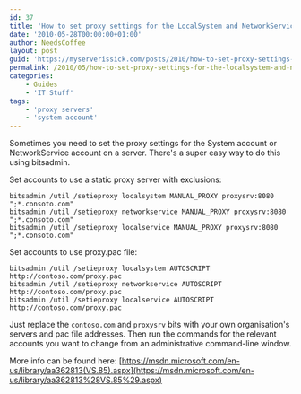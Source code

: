 ```yaml
---
id: 37
title: 'How to set proxy settings for the LocalSystem and NetworkService accounts'
date: '2010-05-28T00:00:00+01:00'
author: NeedsCoffee
layout: post
guid: 'https://myserverissick.com/posts/2010/how-to-set-proxy-settings-for-the-localsystem-and-networkservice-accounts'
permalink: /2010/05/how-to-set-proxy-settings-for-the-localsystem-and-networkservice-accounts/
categories:
    - Guides
    - 'IT Stuff'
tags:
    - 'proxy servers'
    - 'system account'
---
```


Sometimes you need to set the proxy settings for the System account or NetworkService account on a server. There's a super easy way to do this using bitsadmin.

Set accounts to use a static proxy server with exclusions:

```
bitsadmin /util /setieproxy localsystem MANUAL_PROXY proxysrv:8080 ";*.consoto.com"
bitsadmin /util /setieproxy networkservice MANUAL_PROXY proxysrv:8080 ";*.consoto.com"
bitsadmin /util /setieproxy localservice MANUAL_PROXY proxysrv:8080 ";*.consoto.com"
```

Set accounts to use proxy.pac file:

```
bitsadmin /util /setieproxy localsystem AUTOSCRIPT http://contoso.com/proxy.pac
bitsadmin /util /setieproxy networkservice AUTOSCRIPT http://contoso.com/proxy.pac
bitsadmin /util /setieproxy localservice AUTOSCRIPT http://contoso.com/proxy.pac
```

Just replace the `contoso.com` and `proxysrv` bits with your own organisation's servers and pac file addresses. Then run the commands for the relevant accounts you want to change from an administrative command-line window.

More info can be found here: [https://msdn.microsoft.com/en-us/library/aa362813(VS.85).aspx](https://msdn.microsoft.com/en-us/library/aa362813%28VS.85%29.aspx)